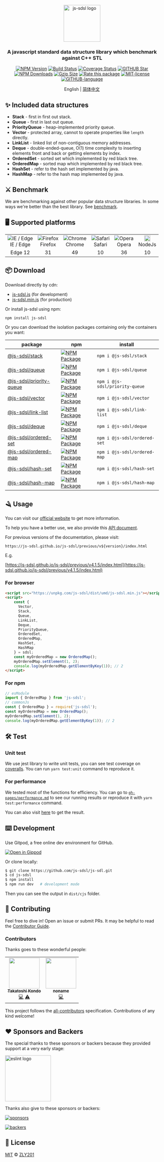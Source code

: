 <p align="center">
  <a href="https://js-sdsl.github.io/" target="_blank" rel="noopener noreferrer">
    <img src="https://js-sdsl.github.io/assets/logo-removebg.png" alt="js-sdsl logo" width="120" />
  </a>
</p>

<h3><p align="center">A javascript standard data structure library which benchmark against C++ STL</p></h3>

<p align="center">
  <a href="https://www.npmjs.com/package/js-sdsl"><img src="https://img.shields.io/npm/v/js-sdsl.svg" alt="NPM Version" /></a>
  <a href="https://github.com/js-sdsl/js-sdsl/actions/workflows/build.yml"><img src="https://img.shields.io/github/workflow/status/js-sdsl/js-sdsl/js-sdsl%20CI" alt="Build Status" /></a>
  <a href='https://coveralls.io/github/js-sdsl/js-sdsl?branch=main'><img src='https://coveralls.io/repos/github/js-sdsl/js-sdsl/badge.svg?branch=main' alt='Coverage Status' /></a>
  <a href="https://github.com/js-sdsl/js-sdsl"><img src="https://img.shields.io/github/stars/js-sdsl/js-sdsl.svg" alt="GITHUB Star" /></a>
  <a href="https://npmcharts.com/compare/js-sdsl?minimal=true"><img src="https://img.shields.io/npm/dm/js-sdsl.svg" alt="NPM Downloads" /></a>
  <a href="https://unpkg.com/js-sdsl/dist/umd/js-sdsl.min.js"><img src="https://img.badgesize.io/https://unpkg.com/js-sdsl/dist/umd/js-sdsl.min.js?compression=gzip&style=flat-square/" alt="Gzip Size"></a>
  <a href="https://openbase.com/js/js-sdsl?utm_source=embedded&amp;utm_medium=badge&amp;utm_campaign=rate-badge"><img src="https://badges.openbase.com/js/rating/js-sdsl.svg?token=fh3LMNOV+JSWykSjtg1rA8kouSYkJoIDzGbvaByq5X0=" alt="Rate this package"/></a>
  <a href="https://opensource.org/licenses/MIT"><img src="https://img.shields.io/npm/l/js-sdsl.svg" alt="MIT-license" /></a>
  <a href="https://github.com/js-sdsl/js-sdsl/"><img src="https://img.shields.io/github/languages/top/js-sdsl/js-sdsl.svg" alt="GITHUB-language" /></a>
</p>

<p align="center">English | <a href="https://github.com/js-sdsl/js-sdsl/blob/main/README.zh-CN.md">简体中文</a></p>

## ✨ Included data structures

- **Stack** - first in first out stack.
- **Queue** - first in last out queue.
- **PriorityQueue** - heap-implemented priority queue.
- **Vector** - protected array, cannot to operate properties like `length` directly.
- **LinkList** - linked list of non-contiguous memory addresses.
- **Deque** - double-ended-queue, O(1) time complexity to inserting elements front and back or getting elements by index.
- **OrderedSet** - sorted set which implemented by red black tree.
- **OrderedMap** - sorted map which implemented by red black tree.
- **HashSet** - refer to the hash set implemented by java.
- **HashMap** - refer to the hash map implemented by java.

## ⚔️ Benchmark

We are benchmarking against other popular data structure libraries. In some ways we're better than the best library. See [benchmark](https://js-sdsl.github.io/#/test/benchmark-analyze).

## 🖥 Supported platforms

<table>
  <tr align="center">
    <td>
      <img alt="IE / Edge" src="https://www.w3schools.com/images/compatible_edge2020.png" />
      <div>IE / Edge</div>
    </td>
    <td>
      <img alt="Firefox" src="https://www.w3schools.com/images/compatible_firefox2020.png" />
      <div>Firefox</div>
    </td>
    <td>
      <img alt="Chrome" src="https://www.w3schools.com/images/compatible_chrome2020.png" />
      <div>Chrome</div>
    </td>
    <td>
      <img alt="Safari" src="https://www.w3schools.com/images/compatible_safari2020.png" />
      <div>Safari</div>
    </td>
    <td>
      <img alt="Opera" src="https://www.w3schools.com/images/compatible_opera2020.png" />
      <div>Opera</div>
    </td>
    <td>
      <img alt="NodeJs" src="https://cdn-icons-png.flaticon.com/512/5968/5968322.png" width="20" />
      <div>NodeJs</div>
    </td>
  </tr>
  <tr align="center">
    <td>Edge 12</td>
    <td>31</td>
    <td>49</td>
    <td>10</td>
    <td>36</td>
    <td>10</td>
  </tr>
</table>

## 📦 Download

Download directly by cdn:

- [js-sdsl.js](https://unpkg.com/js-sdsl/dist/umd/js-sdsl.js) (for development)
- [js-sdsl.min.js](https://unpkg.com/js-sdsl/dist/umd/js-sdsl.min.js) (for production)

Or install js-sdsl using npm:

```bash
npm install js-sdsl
```

Or you can download the isolation packages containing only the containers you want:

| package                                                                                 | npm                                                                                                                           | install                         |
|-----------------------------------------------------------------------------------------|-------------------------------------------------------------------------------------------------------------------------------|---------------------------------|
| [@js-sdsl/stack](https://js-sdsl.github.io/js-sdsl/classes/Stack.html)                  | [![NPM Package](https://img.shields.io/npm/v/@js-sdsl/stack)](https://www.npmjs.com/package/@js-sdsl/stack)                   | `npm i @js-sdsl/stack`          |
| [@js-sdsl/queue](https://js-sdsl.github.io/js-sdsl/classes/Queue.html)                  | [![NPM Package](https://img.shields.io/npm/v/@js-sdsl/queue)](https://www.npmjs.com/package/@js-sdsl/queue)                   | `npm i @js-sdsl/queue`          |
| [@js-sdsl/priority-queue](https://js-sdsl.github.io/js-sdsl/classes/PriorityQueue.html) | [![NPM Package](https://img.shields.io/npm/v/@js-sdsl/priority-queue)](https://www.npmjs.com/package/@js-sdsl/priority-queue) | `npm i @js-sdsl/priority-queue` |
| [@js-sdsl/vector](https://js-sdsl.github.io/js-sdsl/classes/Vector.html)                | [![NPM Package](https://img.shields.io/npm/v/@js-sdsl/vector)](https://www.npmjs.com/package/@js-sdsl/vector)                 | `npm i @js-sdsl/vector`         |
| [@js-sdsl/link-list](https://js-sdsl.github.io/js-sdsl/classes/LinkList.html)           | [![NPM Package](https://img.shields.io/npm/v/@js-sdsl/link-list)](https://www.npmjs.com/package/@js-sdsl/link-list)           | `npm i @js-sdsl/link-list`      |
| [@js-sdsl/deque](https://js-sdsl.github.io/js-sdsl/classes/Deque.html)                  | [![NPM Package](https://img.shields.io/npm/v/@js-sdsl/deque)](https://www.npmjs.com/package/@js-sdsl/deque)                   | `npm i @js-sdsl/deque`          |
| [@js-sdsl/ordered-set](https://js-sdsl.github.io/js-sdsl/classes/OrderedSet.html)       | [![NPM Package](https://img.shields.io/npm/v/@js-sdsl/ordered-set)](https://www.npmjs.com/package/@js-sdsl/ordered-set)       | `npm i @js-sdsl/ordered-set`    |
| [@js-sdsl/ordered-map](https://js-sdsl.github.io/js-sdsl/classes/OrderedMap.html)       | [![NPM Package](https://img.shields.io/npm/v/@js-sdsl/ordered-map)](https://www.npmjs.com/package/@js-sdsl/ordered-map)       | `npm i @js-sdsl/ordered-map`    |
| [@js-sdsl/hash-set](https://js-sdsl.github.io/js-sdsl/classes/HashSet.html)             | [![NPM Package](https://img.shields.io/npm/v/@js-sdsl/hash-set)](https://www.npmjs.com/package/@js-sdsl/hash-set)             | `npm i @js-sdsl/hash-set`       |
| [@js-sdsl/hash-map](https://js-sdsl.github.io/js-sdsl/classes/HashMap.html)             | [![NPM Package](https://img.shields.io/npm/v/@js-sdsl/hash-map)](https://www.npmjs.com/package/@js-sdsl/hash-map)             | `npm i @js-sdsl/hash-map`       |

## 🪒 Usage

You can visit our [official website](https://js-sdsl.github.io/) to get more information.

To help you have a better use, we also provide this [API document](https://js-sdsl.github.io/js-sdsl/index.html).

For previous versions of the documentation, please visit:

`https://js-sdsl.github.io/js-sdsl/previous/v${version}/index.html`

E.g.

[https://js-sdsl.github.io/js-sdsl/previous/v4.1.5/index.html](https://js-sdsl.github.io/js-sdsl/previous/v4.1.5/index.html)

### For browser

```html
<script src="https://unpkg.com/js-sdsl/dist/umd/js-sdsl.min.js"></script>
<script>
    const {
      Vector,
      Stack,
      Queue,
      LinkList,
      Deque,
      PriorityQueue,
      OrderedSet,
      OrderedMap,
      HashSet,
      HashMap
    } = sdsl;
    const myOrderedMap = new OrderedMap();
    myOrderedMap.setElement(1, 2);
    console.log(myOrderedMap.getElementByKey(1)); // 2
</script>
```

### For npm

```javascript
// esModule
import { OrderedMap } from 'js-sdsl';
// commonJs
const { OrderedMap } = require('js-sdsl');
const myOrderedMap = new OrderedMap();
myOrderedMap.setElement(1, 2);
console.log(myOrderedMap.getElementByKey(1)); // 2
```

## 🛠 Test

### Unit test

We use jest library to write unit tests, you can see test coverage on [coveralls](https://coveralls.io/github/js-sdsl/js-sdsl). You can run `yarn test:unit` command to reproduce it.

### For performance

We tested most of the functions for efficiency. You can go to [`gh-pages/performance.md`](https://github.com/js-sdsl/js-sdsl/blob/gh-pages/performance.md) to see our running results or reproduce it with `yarn test:performance` command.

You can also visit [here](https://js-sdsl.github.io/#/test/performance-test) to get the result.

## ⌨️ Development

Use Gitpod, a free online dev environment for GitHub.

[![Open in Gippod](https://gitpod.io/button/open-in-gitpod.svg)](https://gitpod.io/#https://github.com/js-sdsl/js-sdsl)

Or clone locally:

```bash
$ git clone https://github.com/js-sdsl/js-sdl.git
$ cd js-sdsl
$ npm install
$ npm run dev   # development mode
```

Then you can see the output in `dist/cjs` folder.

## 🤝 Contributing

Feel free to dive in! Open an issue or submit PRs. It may be helpful to read the [Contributor Guide](https://github.com/js-sdsl/js-sdsl/blob/main/.github/CONTRIBUTING.md).

### Contributors

Thanks goes to these wonderful people:

<!-- ALL-CONTRIBUTORS-LIST:START - Do not remove or modify this section -->
<!-- prettier-ignore-start -->
<!-- markdownlint-disable -->
<table>
  <tbody>
    <tr>
      <td align="center"><a href="https://www.linkedin.com/in/takatoshi-kondo-02a91410/"><img src="https://avatars.githubusercontent.com/u/275959?v=4?s=100" width="100px;" alt=""/><br /><sub><b>Takatoshi Kondo</b></sub></a><br /><a href="https://github.com/js-sdsl/js-sdsl/commits?author=redboltz" title="Code">💻</a> <a href="https://github.com/js-sdsl/js-sdsl/commits?author=redboltz" title="Tests">⚠️</a></td>
      <td align="center"><a href="https://www.youtube.com/c/noname0310"><img src="https://avatars.githubusercontent.com/u/48761044?v=4?s=100" width="100px;" alt=""/><br /><sub><b>noname</b></sub></a><br /><a href="https://github.com/js-sdsl/js-sdsl/commits?author=noname0310" title="Code">💻</a></td>
    </tr>
  </tbody>
</table>

<!-- markdownlint-restore -->
<!-- prettier-ignore-end -->

<!-- ALL-CONTRIBUTORS-LIST:END -->

This project follows the [all-contributors](https://github.com/all-contributors/all-contributors) specification. Contributions of any kind welcome!

## ❤️ Sponsors and Backers

The special thanks to these sponsors or backers because they provided support at a very early stage:

<a href="https://eslint.org/"><img src="https://js-sdsl.github.io/assets/sponsors/eslint-logo-color.png" alt="eslint logo" width="150"></a>

Thanks also give to these sponsors or backers:

[![sponsors](https://opencollective.com/js-sdsl/tiers/sponsors.svg?avatarHeight=36)](https://opencollective.com/js-sdsl#support)

[![backers](https://opencollective.com/js-sdsl/tiers/backers.svg?avatarHeight=36)](https://opencollective.com/js-sdsl#support)

## 🪪 License

[MIT](https://github.com/js-sdsl/js-sdsl/blob/main/LICENSE) © [ZLY201](https://github.com/zly201)
